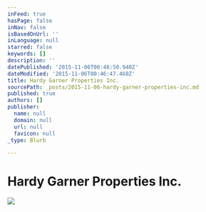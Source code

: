 ```yaml
---
inFeed: true
hasPage: false
inNav: false
isBasedOnUrl: ''
inLanguage: null
starred: false
keywords: []
description: ''
datePublished: '2015-11-06T00:46:50.940Z'
dateModified: '2015-11-06T00:46:47.460Z'
title: Hardy Garner Properties Inc.
sourcePath: _posts/2015-11-06-hardy-garner-properties-inc.md
published: true
authors: []
publisher:
  name: null
  domain: null
  url: null
  favicon: null
_type: Blurb

---
```

# Hardy Garner Properties Inc.
![](https://the-grid-user-content.s3-us-west-2.amazonaws.com/0e46b24e-d8e2-4de2-93eb-0ec872eff2e6.jpg)